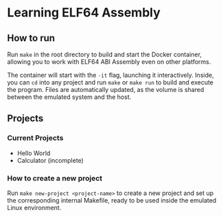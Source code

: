 # Learning ELF64 Assembly

## How to run

Run `make` in the root directory to build and start the Docker container, allowing you to work with ELF64 ABI Assembly even on other platforms.

The container will start with the `-it` flag, launching it interactively.
Inside, you can `cd` into any project and run `make` or `make run` to build and execute the program.
Files are automatically updated, as the volume is shared between the emulated system and the host.

## Projects

### Current Projects

- Hello World
- Calculator (incomplete)

### How to create a new project

Run `make new-project <project-name>` to create a new project and set up the corresponding internal Makefile, ready to be used inside the emulated Linux environment.

